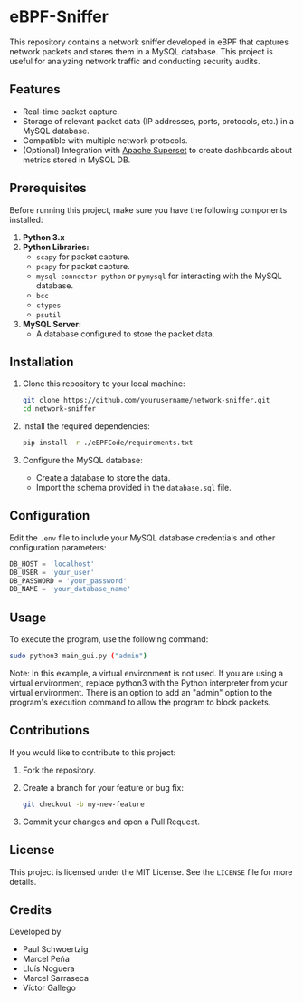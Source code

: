# eBPF-Sniffer


This repository contains a network sniffer developed in eBPF that captures network packets and stores them in a MySQL database. This project is useful for analyzing network traffic and conducting security audits.

## Features

- Real-time packet capture.
- Storage of relevant packet data (IP addresses, ports, protocols, etc.) in a MySQL database.
- Compatible with multiple network protocols.
- (Optional) Integration with [Apache Superset](https://superset.apache.org/) to create dashboards about metrics stored in MySQL DB. 

## Prerequisites

Before running this project, make sure you have the following components installed:

1. **Python 3.x**
2. **Python Libraries:**
   - `scapy` for packet capture.
   - `pcapy` for packet capture.
   - `mysql-connector-python` or `pymysql` for interacting with the MySQL database.
   -  `bcc`
   -  `ctypes`
   -  `psutil`
3. **MySQL Server:**
   - A database configured to store the packet data.

## Installation

1. Clone this repository to your local machine:

   ```bash
   git clone https://github.com/yourusername/network-sniffer.git
   cd network-sniffer
   ```

2. Install the required dependencies:

   ```bash
   pip install -r ./eBPFCode/requirements.txt
   ```

3. Configure the MySQL database:
   - Create a database to store the data.
   - Import the schema provided in the `database.sql` file.

## Configuration

Edit the `.env` file to include your MySQL database credentials and other configuration parameters:

```python
DB_HOST = 'localhost'
DB_USER = 'your_user'
DB_PASSWORD = 'your_password'
DB_NAME = 'your_database_name'
```
## Usage


To execute the program, use the following command:

```bash
sudo python3 main_gui.py ("admin")
```

Note: In this example, a virtual environment is not used. If you are using a virtual environment, replace python3 with the Python interpreter from your virtual environment.
There is an option to add an "admin" option to the program's execution command to allow the program to block packets.

## Contributions

If you would like to contribute to this project:

1. Fork the repository.
2. Create a branch for your feature or bug fix:

   ```bash
   git checkout -b my-new-feature
   ```

3. Commit your changes and open a Pull Request.

## License

This project is licensed under the MIT License. See the `LICENSE` file for more details.

## Credits

Developed by
- Paul Schwoertzig
- Marcel Peña
- Lluís Noguera
- Marcel Sarraseca
- Víctor Gallego
